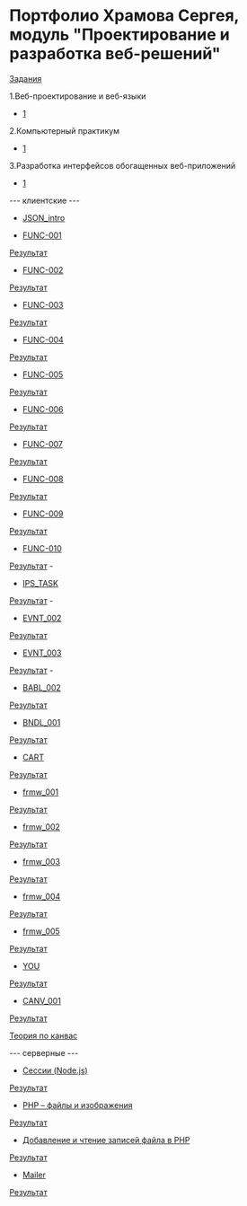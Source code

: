 # Портфолио Храмова Сергея, модуль "Проектирование и разработка веб-решений"

<a href="https://kodaktor.ru/herzen_tasks_2019">Задания</a>

1.Веб-проектирование и веб-языки

* <a href="http://kodaktor.ru/web_2017_Prilo1.pdf">1</a>

2.Компьютерный практикум

* <a href="http://kodaktor.ru/pra_2017_Prilo1.pdf">1</a>

3.Разработка интерфейсов обогащенных веб-приложений

* <a href="http://kodaktor.ru/inr_2017_Prilo1.pdf">1</a>

--- клиентские ---

* <a href="https://kodaktor.ru/g/json_intro">JSON_intro</a>

* <a href="https://kodaktor.ru/func_001">FUNC-001</a>

<a href="https://kodaktor.ru/task_func_bf01d">Результат</a>

* <a href="https://kodaktor.ru/func_002">FUNC-002</a>

<a href="https://kodaktor.ru/func_b41e7">Результат</a>

* <a href="https://kodaktor.ru/func_003">FUNC-003</a>

<a href="https://kodaktor.ru/func_14a94">Результат</a>

* <a href="https://kodaktor.ru/func_004">FUNC-004</a>

<a href="https://kodaktor.ru/func_16407">Результат</a>

* <a href="https://kodaktor.ru/func_005">FUNC-005</a>

<a href="https://kodaktor.ru/func_f841f">Результат</a>

* <a href="https://kodaktor.ru/func_006">FUNC-006</a>

<a href="https://kodaktor.ru/func_38c1b">Результат</a>

* <a href="https://kodaktor.ru/func_007">FUNC-007</a>

<a href="https://kodaktor.ru/func_d91af">Результат</a>

* <a href="https://kodaktor.ru/func_008">FUNC-008</a>

<a href="https://kodaktor.ru/zzzzzzz_a0f4a">Результат</a>

* <a href="https://kodaktor.ru/func_009">FUNC-009</a>

<a href="https://kodaktor.ru/func_2ac99">Результат</a>

* <a href="https://kodaktor.ru/func_010">FUNC-010</a>

<a href="">Результат</a>              -

* <a href="https://kodaktor.ru/g/ips_task">IPS_TASK</a>

<a href="">Результат</a>             -

* <a href="https://kodaktor.ru/evnt_002">EVNT_002</a>

<a href="https://kodaktor.ru/custom_45da5">Результат</a>

* <a href="https://kodaktor.ru/evnt_003">EVNT_003</a>

<a href="">Результат</a>        -

* <a href="https://kodaktor.ru/bind02032018">BABL_002</a>

<a href="https://kodaktor.ru/bind02032018_06736">Результат</a>

* <a href="https://kodaktor.ru/g/bndl_001">BNDL_001</a>

<a href="https://serega89kh.github.io/moment_bundle">Результат</a>

* <a href="https://kodaktor.ru/g/cart">CART</a>

<a href="">Результат</a>

* <a href="https://kodaktor.ru/frmw_001">frmw_001</a>

<a href="">Результат</a>

* <a href="https://kodaktor.ru/frmw_002">frmw_002</a>

<a href="">Результат</a>

* <a href="https://kodaktor.ru/frmw_003">frmw_003</a>

<a href="">Результат</a>

* <a href="https://kodaktor.ru/frmw_004">frmw_004</a>

<a href="">Результат</a>

* <a href="https://kodaktor.ru/frmw_005">frmw_005</a>

<a href="">Результат</a>

* <a href="https://kodaktor.ru/you">YOU</a>

<a href="">Результат</a>

* <a href="http://kodaktor.ru/cnvs/lr_canvas_rates.pdf">CANV_001</a>

<a href="">Результат</a>

<a href="http://kodaktor.ru/cnvs/theory">Теория по канвас</a>

--- серверные  --- 

* <a href="http://kodaktor.ru/sss/t4-2.pdf">Сессии (Node.js)</a>

<a href="">Результат</a>

* <a href="https://moodle.herzen.spb.ru/pluginfile.php/228455/mod_resource/content/1/lr.pdf">PHP – файлы и изображения
</a>

<a href="">Результат</a>

* <a href="https://moodle.herzen.spb.ru/pluginfile.php/228177/mod_resource/content/1/lrfiles.pdf">Добавление и чтение записей файла в PHP</a>

<a href="">Результат</a>

* <a href="https://github.com/GossJS/mailer">Mailer</a>

<a href="">Результат</a>
